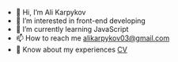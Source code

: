 - 👋 Hi, I’m Ali Karpykov
- 👀 I’m interested in front-end developing
- 🌱 I’m currently learning JavaScript
- 📫 How to reach me alikarpykov03@gmail.com
- 📄 Know about my experiences [CV]()

<!---
alikarpykov/alikarpykov is a ✨ special ✨ repository because its `README.md` (this file) appears on your GitHub profile.
You can click the Preview link to take a look at your changes.
--->
